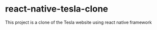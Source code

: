 # react-native-tesla-clone

This project is a clone of the Tesla website using react native framework
